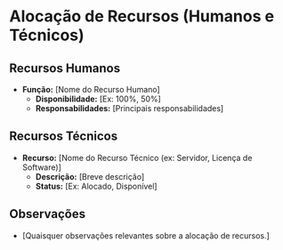 # Alocação de Recursos (Humanos e Técnicos)

## Recursos Humanos

*   **Função:** [Nome do Recurso Humano]
    *   **Disponibilidade:** [Ex: 100%, 50%]
    *   **Responsabilidades:** [Principais responsabilidades]

## Recursos Técnicos

*   **Recurso:** [Nome do Recurso Técnico (ex: Servidor, Licença de Software)]
    *   **Descrição:** [Breve descrição]
    *   **Status:** [Ex: Alocado, Disponível]

## Observações

*   [Quaisquer observações relevantes sobre a alocação de recursos.]